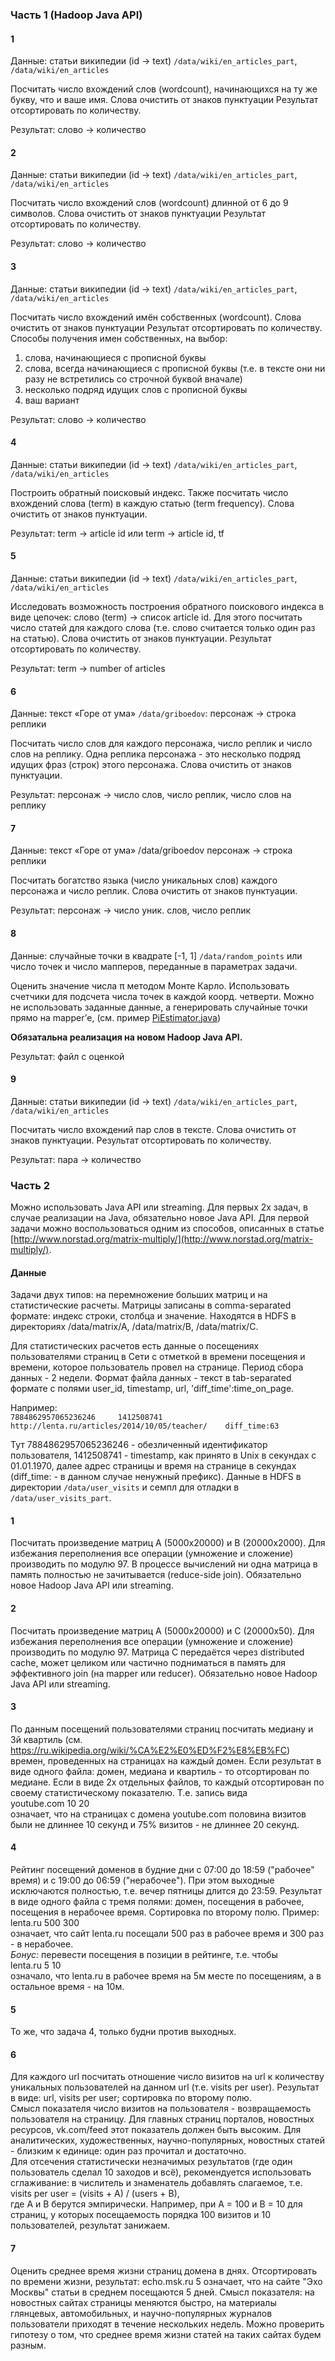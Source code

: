 ### Часть 1 (Hadoop Java API)
#### 1
Данные: статьи википедии (id -> text)
`/data/wiki/en_articles_part`, `/data/wiki/en_articles` 

Посчитать число вхождений слов (wordcount), начинающихся на ту же букву, что и ваше имя. Слова очистить от знаков пунктуации
Результат отсортировать по количеству.

Результат: слово -> количество

#### 2
Данные: статьи википедии (id -> text)
`/data/wiki/en_articles_part`, `/data/wiki/en_articles` 

Посчитать число вхождений слов (wordcount) длинной от 6 до 9 символов. 
Слова очистить от знаков пунктуации
Результат отсортировать по количеству.

Результат: слово -> количество

#### 3
Данные: статьи википедии (id -> text)
`/data/wiki/en_articles_part`, `/data/wiki/en_articles` 

Посчитать число вхождений имён собственных (wordcount). 
Слова очистить от знаков пунктуации
Результат отсортировать по количеству.
Способы получения имен собственных, на выбор:

1. слова, начинающиеся с прописной буквы
2. слова, всегда начинающиеся с прописной буквы (т.е. в тексте они ни разу не встретились со строчной буквой вначале)
3. несколько подряд идущих слов с прописной буквы
4. ваш вариант

Результат: слово -> количество

#### 4

Данные: статьи википедии (id -> text)
`/data/wiki/en_articles_part`, `/data/wiki/en_articles` 

Построить обратный поисковый индекс. Также посчитать число вхождений слова (term) в каждую статью (term frequency). 
Слова очистить от знаков пунктуации.
 
Результат: term -> article id или 
term -> article id, tf

#### 5
Данные: статьи википедии (id -> text)
`/data/wiki/en_articles_part`, `/data/wiki/en_articles` 

Исследовать возможность построения обратного поискового индекса в виде цепочек: слово (term) -> список article id. 
Для этого посчитать число статей для каждого слова (т.е. слово считается только один раз на статью). 
Слова очистить от знаков пунктуации. Результат отсортировать по количеству.
 
Результат: term -> number of articles

#### 6
Данные: текст «Горе от ума» `/data/griboedov`: персонаж -> строка реплики 

Посчитать число слов для каждого персонажа, число реплик и число слов на реплику. 
Одна реплика персонажа - это несколько подряд идущих фраз (строк) этого персонажа.
Слова очистить от знаков пунктуации. 

Результат: персонаж -> число слов, число реплик, число слов на реплику


#### 7
Данные: текст «Горе от ума» /data/griboedov персонаж -> строка реплики 

Посчитать богатство языка (число уникальных слов) каждого персонажа и число реплик. 
Слова очистить от знаков пунктуации. 

Результат: персонаж -> число уник. cлов, число реплик 

#### 8
Данные: случайные точки в квадрате [-1, 1]
`/data/random_points` или число точек и число мапперов, переданные в параметрах задачи.

Оценить значение числа π методом Монте Карло. Использовать счетчики для подсчета числа точек в каждой коорд. четверти.
Можно не использовать заданные данные, а генерировать случайные точки прямо на mapper’е, (см. пример [PiEstimator.java](http://www.docjar.com/html/api/org/apache/hadoop/examples/PiEstimator.java.html)) 

**Обязатальна реализация на новом Hadoop Java API.**

Результат: файл с оценкой

#### 9
Данные: статьи википедии (id -> text)
`/data/wiki/en_articles_part`, `/data/wiki/en_articles` 

Посчитать число вхождений пар слов в тексте.
Слова очистить от знаков пунктуации. 
Результат отсортировать по количеству.

Результат: пара -> количество

### Часть 2
Можно использовать Java API или streaming. Для первых 2х задач, в случае реализации на Java, обязательно новое Java API. Для первой задачи можно воспользоваться одним из способов, описанных в статье [http://www.norstad.org/matrix-multiply/](http://www.norstad.org/matrix-multiply/).

#### Данные
Задачи двух типов: на перемножение больших матриц и на статистические расчеты. Матрицы записаны в comma-separated формате: индекс строки, столбца и значение. Находятся в HDFS в директориях /data/matrix/A,  /data/matrix/B,  /data/matrix/С.

Для статистических расчетов есть данные о посещениях пользователями страниц в Сети с отметкой в времени посещения и времени, которое пользователь провел на странице. Период сбора данных - 2 недели. Формат файла данных - текст в tab-separated формате с полями user_id, timestamp, url, 'diff_time':time_on_page. 

Например:   
`7884862957065236246     1412508741      http://lenta.ru/articles/2014/10/05/teacher/    diff_time:63`   

Тут 7884862957065236246 - обезличенный идентификатор пользователя, 1412508741 - timestamp, как принято в Unix в секундах с 01.01.1970, далее адрес страницы и время на странице в секундах (diff\_time: - в данном случае ненужный префикс). Данные в HDFS в директории `/data/user_visits` и семпл для отладки в `/data/user_visits_part`.

#### 1
Посчитать произведение матриц A (5000x20000) и B (20000х2000). Для избежания переполнения все операции (умножение и сложение) производить по модулю 97. В процессе вычислений ни одна матрица в память полностью не зачитывается (reduce-side join). Обязательно новое Hadoop Java API или streaming.

#### 2 
Посчитать произведение матриц A (5000x20000) и C (20000х50). Для избежания переполнения все операции (умножение и сложение) производить по модулю 97. Матрица С передаётся через distributed cache, может целиком или частично подниматься в память для эффективного join (на mapper или reducer). Обязательно новое Hadoop Java API или streaming.

#### 3
По данным посещений пользователями страниц посчитать медиану и 3й квартиль (см. https://ru.wikipedia.org/wiki/%CA%E2%E0%ED%F2%E8%EB%FC) времен, проведенных на страницах на каждый домен. Если результат в виде одного файла: домен, медиана и квартиль - то отсортирован по медиане. Если в виде 2х отдельных файлов, то каждый отсортирован по своему статистическому показателю. Т.е. запись вида   
youtube.com  10  20    
означает, что на страницах с домена youtube.com половина визитов были не длиннее 10 секунд и 75% визитов - не длиннее 20 секунд.

#### 4
Рейтинг посещений доменов в будние дни с 07:00 до 18:59 ("рабочее" время) и с 19:00 до 06:59 ("нерабочее"). При этом выходные исключаются полностью, т.е. вечер пятницы длится до 23:59. Результат в виде одного файла с тремя полями: домен, посещения в рабочее, посещения в нерабочее время. Сортировка по второму полю. Пример:   
lenta.ru   500 300  
означает, что сайт lenta.ru посещали 500 раз в рабочее время и 300 раз - в нерабочее.  
*Бонус:* перевести посещения в позиции в рейтинге, т.е. чтобы   
lenta.ru   5 10   
означало, что lenta.ru в рабочее время на 5м месте по посещениям, а в остальное время - на 10м.

#### 5
То же, что задача 4, только будни против выходных.

#### 6
Для каждого url посчитать отношение число визитов на url к количеству уникальных пользователей на данном url (т.е. visits per user). Результат в виде: url, visits per user; сортировка по второму полю.  
Смысл показателя число визитов на пользователя - возвращаемость пользователя на страницу. Для главных страниц порталов, новостных ресурсов, vk.com/feed этот показатель должен быть высоким. Для аналитических, художественных, научно-популярных, новостных статей - близким к единице: один раз прочитал и достаточно.    
Для отсечения статистически незначимых результатов (где один пользователь сделал 10 заходов и всё), рекомендуется использовать сглаживание: в числитель и знаменатель добавлять слагаемое, т.е. 
visits per user = (visits + A) / (users + B),   
где A и B берутся эмпирически. Например, при A = 100 и B = 10 для страниц, у которых посещаемость порядка 100 визитов и 10 пользователей, результат занижаем. 

#### 7
Оценить среднее время жизни страниц домена в днях. Отсортировать по времени жизни, результат:
echo.msk.ru  5
означает, что на сайте "Эхо Москвы" статьи в среднем посещаются 5 дней.
Смысл показателя: на новостных сайтах страницы меняются быстро, на материалы глянцевых, автомобильных, и научно-популярных журналов пользователи приходят в течение нескольких недель. Можно проверить гипотезу о том, что среднее время жизни статей на таких сайтах будем разным.
